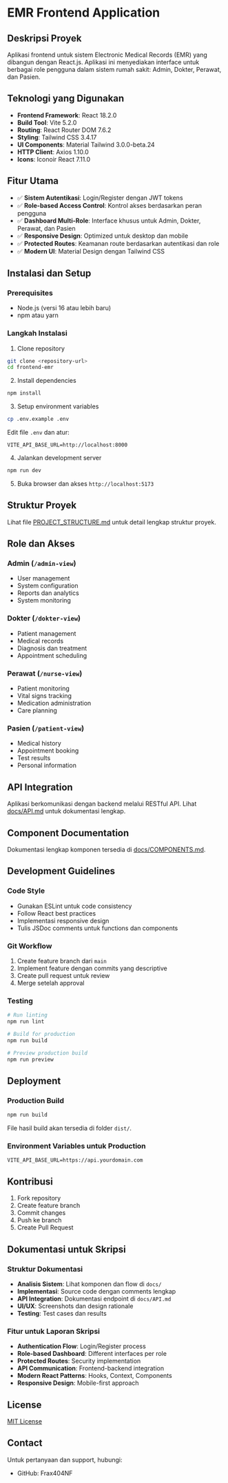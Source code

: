 # EMR Frontend Application

## Deskripsi Proyek
Aplikasi frontend untuk sistem Electronic Medical Records (EMR) yang dibangun dengan React.js. Aplikasi ini menyediakan interface untuk berbagai role pengguna dalam sistem rumah sakit: Admin, Dokter, Perawat, dan Pasien.

## Teknologi yang Digunakan
- **Frontend Framework**: React 18.2.0
- **Build Tool**: Vite 5.2.0
- **Routing**: React Router DOM 7.6.2
- **Styling**: Tailwind CSS 3.4.17
- **UI Components**: Material Tailwind 3.0.0-beta.24
- **HTTP Client**: Axios 1.10.0
- **Icons**: Iconoir React 7.11.0

## Fitur Utama
- ✅ **Sistem Autentikasi**: Login/Register dengan JWT tokens
- ✅ **Role-based Access Control**: Kontrol akses berdasarkan peran pengguna
- ✅ **Dashboard Multi-Role**: Interface khusus untuk Admin, Dokter, Perawat, dan Pasien
- ✅ **Responsive Design**: Optimized untuk desktop dan mobile
- ✅ **Protected Routes**: Keamanan route berdasarkan autentikasi dan role
- ✅ **Modern UI**: Material Design dengan Tailwind CSS

## Instalasi dan Setup

### Prerequisites
- Node.js (versi 16 atau lebih baru)
- npm atau yarn

### Langkah Instalasi
1. Clone repository
```bash
git clone <repository-url>
cd frontend-emr
```

2. Install dependencies
```bash
npm install
```

3. Setup environment variables
```bash
cp .env.example .env
```
Edit file `.env` dan atur:
```
VITE_API_BASE_URL=http://localhost:8000
```

4. Jalankan development server
```bash
npm run dev
```

5. Buka browser dan akses `http://localhost:5173`

## Struktur Proyek
Lihat file [PROJECT_STRUCTURE.md](PROJECT_STRUCTURE.md) untuk detail lengkap struktur proyek.

## Role dan Akses

### Admin (`/admin-view`)
- User management
- System configuration
- Reports dan analytics
- System monitoring

### Dokter (`/dokter-view`) 
- Patient management
- Medical records
- Diagnosis dan treatment
- Appointment scheduling

### Perawat (`/nurse-view`)
- Patient monitoring
- Vital signs tracking
- Medication administration
- Care planning

### Pasien (`/patient-view`)
- Medical history
- Appointment booking
- Test results
- Personal information

## API Integration
Aplikasi berkomunikasi dengan backend melalui RESTful API. Lihat [docs/API.md](docs/API.md) untuk dokumentasi lengkap.

## Component Documentation
Dokumentasi lengkap komponen tersedia di [docs/COMPONENTS.md](docs/COMPONENTS.md).

## Development Guidelines

### Code Style
- Gunakan ESLint untuk code consistency
- Follow React best practices
- Implementasi responsive design
- Tulis JSDoc comments untuk functions dan components

### Git Workflow
1. Create feature branch dari `main`
2. Implement feature dengan commits yang descriptive
3. Create pull request untuk review
4. Merge setelah approval

### Testing
```bash
# Run linting
npm run lint

# Build for production
npm run build

# Preview production build
npm run preview
```

## Deployment

### Production Build
```bash
npm run build
```

File hasil build akan tersedia di folder `dist/`.

### Environment Variables untuk Production
```
VITE_API_BASE_URL=https://api.yourdomain.com
```

## Kontribusi
1. Fork repository
2. Create feature branch
3. Commit changes
4. Push ke branch
5. Create Pull Request

## Dokumentasi untuk Skripsi

### Struktur Dokumentasi
- **Analisis Sistem**: Lihat komponen dan flow di `docs/`
- **Implementasi**: Source code dengan comments lengkap
- **API Integration**: Dokumentasi endpoint di `docs/API.md`
- **UI/UX**: Screenshots dan design rationale
- **Testing**: Test cases dan results

### Fitur untuk Laporan Skripsi
- **Authentication Flow**: Login/Register process
- **Role-based Dashboard**: Different interfaces per role
- **Protected Routes**: Security implementation
- **API Communication**: Frontend-backend integration
- **Modern React Patterns**: Hooks, Context, Components
- **Responsive Design**: Mobile-first approach

## License
[MIT License](LICENSE)

## Contact
Untuk pertanyaan dan support, hubungi:
- GitHub: Frax404NF
